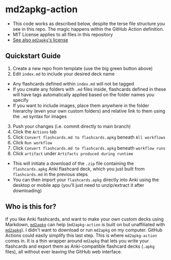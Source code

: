 # md2apkg-action

- This code works as described below, despite the terse file structure you see in this repo. The magic happens within the GitHub Action definition. 
- MIT License applies to all files in this repository
- [See also `md2apkg`'s license](https://github.com/Steve2955/md2apkg/blob/main/LICENSE.md)

## Quickstart Guide

1. Create a new repo from template (use the big green button above)
2. Edit `index.md` to include your desired deck name
  - Any flashcards defined within `index.md` will not be tagged
  - If you create any folders with `.md` files inside, flashcards defined in these will have tags automatically applied based on the folder names you specify
  - If you want to include images, place them anywhere in the folder hierarchy (even your own custom folders) and relative link to them using the `.md` syntax for images
3. Push your changes (i.e. commit directly to main branch)
4. Click the `Actions` tab
5. Click `Convert flashcards.md to flashcards.apkg` beneath `All workflows`
6. Click `Run workflow`
7. Click `Convert flashcards.md to flashcards.apkg` beneath `workflow runs`
8. Click `artifact` under `Artifacts produced during runtime`
  - This will initiate a download of the `.zip` file containing the `flashcards.apkg` Anki flashcard deck, which you just built from `flashcards.md` in the previous steps
  - You can then import your `flashcards.apkg` directly into Anki using the desktop or mobile app (you'll just need to unzip/extract it after downloading)

## Who is this for?

If you like Anki flashcards, and want to make your own custom decks using Markdown, [`md2apkg`](https://github.com/Steve2955/md2apkg) can help (`md2apkg-action` is built on but unaffiliated with [`md2apkg`](https://github.com/Steve2955/md2apkg)).
I didn't want to download or run `md2apkg` on my computer. GitHub Actions could easily simplify this last step.
This is where `md2apkg-action` comes in. It is a thin wrapper around `md2apkg` that lets you write your flashcards and export them as Anki-compatible flashcard decks (`.apkg` files), all without ever leaving the GitHub web interface.
